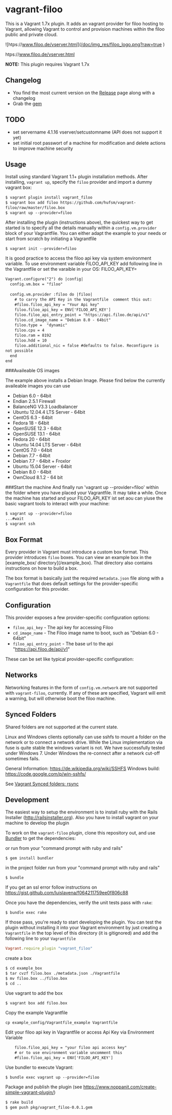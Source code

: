 # vagrant-filoo
This is a Vagrant 1.7x plugin. It adds an vagrant provider for filoo hosting to Vagrant, allowing Vagrant to control and provision machines within the filoo public and private cloud.

![htps://www.filoo.de/vserver.html](/doc/img_res/filoo_logo.png?raw=true ) 

htps://www.filoo.de/vserver.html

**NOTE:** This plugin requires Vagrant 1.7x

## Changelog

* You find the most current version on the [Release](https://github.com/hufsm/vagrant-filoo/releases/latest) page along with a changelog
* Grab the [gem](https://rubygems.org/gems/vagrant_filoo)

## TODO

- set servername 4.1.16 vserver/setcustomname (API does not support it yet)
- set initial root passwort of a machine for modification and delete actions to improve machine security

## Usage

Install using standard Vagrant 1.1+ plugin installation methods. After installing, `vagrant up`, specify the `filoo` provider and import a dummy vagrant box:

```
$ vagrant plugin install vagrant_filoo
$ vagrant box add filoo https://github.com/hufsm/vagrant-filoo/raw/master/filoo.box
$ vagrant up --provider=filoo
```

After installing the plugin (instructions above), the quickest way to get started is to specify all the details manually within a `config.vm.provider` block of your Vagrantfile. You can either adapt the example to your needs or start from scratch by initiating a Vagrantfile

```
$ vagrant init --provider=filoo
```

It is good practice to access the filoo api key via system environment variable. To use environment variable FILOO_API_KEY add following line in the Vagrantfile or set the varaible in your OS: FILOO_API_KEY=<your api key>

```
Vagrant.configure("2") do |config|
  config.vm.box = "filoo"

  config.vm.provider :filoo do |filoo|
    # to carry the API Key in the Vagrantfile  comment this out:
    #filoo.filoo_api_key = "Your Api key"
    filoo.filoo_api_key = ENV['FILOO_API_KEY']
    filoo.filoo_api_entry_point = "https://api.filoo.de/api/v1"
    filoo.cd_image_name = "Debian 8.0 - 64bit"
    filoo.type =  "dynamic"
    filoo.cpu = 4
    filoo.ram = 8192
    filoo.hdd = 10
    filoo.additional_nic = false #defaults to false. Reconfigure is not possible
  end
end
```

###Availeable OS images

The example above installs a Debian Image. Please find below the currently availeable images you can use

* Debian 6.0 - 64bit
* Endian 2.5.1 Firewall
* BalanceNG V3.3 Loadbalancer
* Ubuntu 12.04.4 LTS Server - 64bit
* CentOS 6.3 - 64bit
* Fedora 18 - 64bit
* OpenSUSE 12.3 - 64bit
* OpenSUSE 13.1 - 64bit
* Fedora 20 - 64bit
* Ubuntu 14.04 LTS Server - 64bit
* CentOS 7.0 - 64bit
* Debian 7.7 - 64bit
* Debian 7.7 - 64bit + Froxlor
* Ubuntu 15.04 Server - 64bit
* Debian 8.0 - 64bit
* OwnCloud 8.1.2 - 64 bit

###Start the machine
And finally run 'vagrant up --provider=filoo' within the folder where you have placed your Vagrantfile.
It may take a while. Once the machine has started and your FILOO_API_KEY ist set aou can yiuse the basic vagrant tools to interact with your machine:

```
$ vagrant up --provider=filoo
...#wait
$ vagrant ssh
```

## Box Format

Every provider in Vagrant must introduce a custom box format. This
provider introduces `filoo` boxes. You can view an example box in
the [example_box/ directory](<path to repository>/example_box).
That directory also contains instructions on how to build a box.

The box format is basically just the required `metadata.json` file
along with a `Vagrantfile` that does default settings for the
provider-specific configuration for this provider.

## Configuration

This provider exposes a few provider-specific configuration options:

* `filoo_api_key` - The api key for accessing Filoo
* `cd_image_name` - The Filoo image name to boot, such as "Debian 6.0 - 64bit"
* `filoo_api_entry_point` - The base url to the api "https://api.filoo.de/api/v1"

These can be set like typical provider-specific configuration:

## Networks

Networking features in the form of `config.vm.network` are not
supported with `vagrant-filoo`, currently. If any of these are
specified, Vagrant will emit a warning, but will otherwise boot
the filoo machine.

## Synced Folders

Shared folders are not supported at the current state.

Linux and Windows clients optionally can use sshfs to mount a folder on the network or to connect a network drive. While the Linux implementation via fuse is quite stable the windows variant is not. We have successfully  tested under Windows 7. Under Windows the re-connect after a network cut-off sometimes fails.

General Information: https://de.wikipedia.org/wiki/SSHFS
Windows build: https://code.google.com/p/win-sshfs/

See [Vagrant Synced folders: rsync](https://docs.vagrantup.com/v2/synced-folders/rsync.html)


## Development

The easiest way to setup the environment is to install ruby with the Rails Installer (http://railsinstaller.org). Also you have to install vagrant on your machine to develop the plugin

To work on the `vagrant-filoo` plugin, clone this repository out, and use
[Bundler](http://gembundler.com) to get the dependencies:

or run from your "command prompt with ruby and rails"

```
$ gem install bundler
```

in the project folder run from your "command prompt with ruby and rails"

```
$ bundle
```

If you get an ssl error follow instructions on https://gist.github.com/luislavena/f064211759ee0f806c88

Once you have the dependencies, verify the unit tests pass with `rake`:

```
$ bundle exec rake
```

If those pass, you're ready to start developing the plugin. You can test
the plugin without installing it into your Vagrant environment by just
creating a `Vagrantfile` in the top level of this directory (it is gitignored)
and add the following line to your `Vagrantfile`
```ruby
Vagrant.require_plugin "vagrant_filoo"
```

create a box

```
$ cd example_box
$ tar cvzf filoo.box ./metadata.json ./Vagrantfile
$ mv filoo.box ../filoo.box
$ cd ..
```

Use vagrant to add the box

```
$ vagrant box add filoo.box
```

Copy the example Vagrantfile

```
cp example_config/Vagrantfile_example Vagrantfile
```

Edit your filoo api key in Vagrantfile or access Api Key via Environment Variable

```
    filoo.filoo_api_key = "your filoo api access key"
    # or to use environment variable uncomment this
    #filoo.filoo_api_key = ENV['FILOO_API_KEY']
```

Use bundler to execute Vagrant:
```
$ bundle exec vagrant up --provider=filoo
```

Package and publish the plugin (see https://www.noppanit.com/create-simple-vagrant-plugin/)

```
$ rake build
$ gem push pkg/vagrant_filoo-0.0.1.gem
